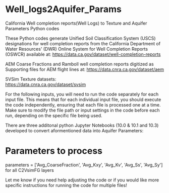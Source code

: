 # Well_logs2Aquifer_Params
California Well completion reports(Well Logs) to Texture and Aquifer Parameters Python codes


These Python codes generate Unified Soil Classification System (USCS) designations for well completion reports from the California Department of Water Resources' (DWR) Online System for Well Completion Reports (OSWCR) 
available at: 
https://data.ca.gov/dataset/well-completion-reports


AEM Coarse Fractions and
Ramboll well completion reports digitized as Supporting files for AEM flight lines at: 
https://data.cnra.ca.gov/dataset/aem

SVSim Texture datasets:  
https://data.cnra.ca.gov/dataset/svsim


For the following inputs, you will need to run the code separately for each input file. This means that for each individual input file, you should execute the code independently, ensuring that each file is processed one at a time. Make sure to modify the file path or input settings in the code before each run, depending on the specific file being used.

There are three additonal python Jupyter Notebooks (10.0 & 10.1 and 10.3) developed to convert aformentioned data into Aquifer Parameters:
# Parameters to process
parameters = ['Avg_CoarseFraction', 'Avg_Kxy', 'Avg_Kv', 'Avg_Ss', 'Avg_Sy']
for all C2VsimFG layers

Let me know if you need help adjusting the code or if you would like more specific instructions for running the code for multiple files!
